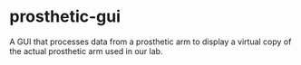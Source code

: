 # prosthetic-gui
A GUI that processes data from a prosthetic arm to display a virtual copy of the actual prosthetic arm used in our lab.
